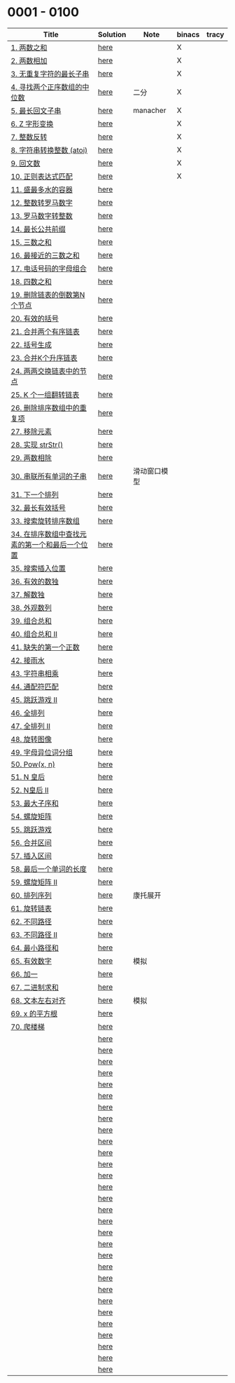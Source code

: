 # 0001 - 0100



| Title                                                        | Solution                 | Note         | binacs | tracy |
| ------------------------------------------------------------ | ------------------------ | ------------ | ------ | ----- |
| [1. 两数之和](https://leetcode-cn.com/problems/two-sum/)     | [here](./0001/README.md) |              | X      |       |
| [2. 两数相加](https://leetcode-cn.com/problems/add-two-numbers/) | [here](./0002/README.md) |              | X      |       |
| [3. 无重复字符的最长子串](https://leetcode-cn.com/problems/longest-substring-without-repeating-characters/) | [here](./0003/README.md) |              | X      |       |
| [4. 寻找两个正序数组的中位数](https://leetcode-cn.com/problems/median-of-two-sorted-arrays/) | [here](./0004/README.md) | 二分         | X      |       |
| [5. 最长回文子串](https://leetcode-cn.com/problems/longest-palindromic-substring/) | [here](./0005/README.md) | manacher     | X      |       |
| [6. Z 字形变换](https://leetcode-cn.com/problems/zigzag-conversion/) | [here](./0006/README.md) |              | X      |       |
| [7. 整数反转](https://leetcode-cn.com/problems/reverse-integer/) | [here](./0007/README.md) |              | X      |       |
| [8. 字符串转换整数 (atoi)](https://leetcode-cn.com/problems/string-to-integer-atoi/) | [here](./0008/README.md) |              | X      |       |
| [9. 回文数](https://leetcode-cn.com/problems/palindrome-number/) | [here](./0009/README.md) |              | X      |       |
| [10. 正则表达式匹配](https://leetcode-cn.com/problems/regular-expression-matching/) | [here](./0010/README.md) |              | X      |       |
| [11. 盛最多水的容器](https://leetcode-cn.com/problems/container-with-most-water/) | [here](./0011/README.md) |              |        |       |
| [12. 整数转罗马数字](https://leetcode-cn.com/problems/integer-to-roman/) | [here](./0012/README.md) |              |        |       |
| [13. 罗马数字转整数](https://leetcode-cn.com/problems/roman-to-integer/) | [here](./0013/README.md) |              |        |       |
| [14. 最长公共前缀](https://leetcode-cn.com/problems/longest-common-prefix/) | [here](./0014/README.md) |              |        |       |
| [15. 三数之和](https://leetcode-cn.com/problems/3sum/)       | [here](./0015/README.md) |              |        |       |
| [16. 最接近的三数之和](https://leetcode-cn.com/problems/3sum-closest/) | [here](./0016/README.md) |              |        |       |
| [17. 电话号码的字母组合](https://leetcode-cn.com/problems/letter-combinations-of-a-phone-number/) | [here](./0017/README.md) |              |        |       |
| [18. 四数之和](https://leetcode-cn.com/problems/4sum/)       | [here](./0018/README.md) |              |        |       |
| [19. 删除链表的倒数第N个节点](https://leetcode-cn.com/problems/remove-nth-node-from-end-of-list/) | [here](./0019/README.md) |              |        |       |
| [20. 有效的括号](https://leetcode-cn.com/problems/valid-parentheses/) | [here](./0020/README.md) |              |        |       |
| [21. 合并两个有序链表](https://leetcode-cn.com/problems/merge-two-sorted-lists/) | [here](./0021/README.md) |              |        |       |
| [22. 括号生成](https://leetcode-cn.com/problems/generate-parentheses/) | [here](./0022/README.md) |              |        |       |
| [23. 合并K个升序链表](https://leetcode-cn.com/problems/merge-k-sorted-lists/) | [here](./0023/README.md) |              |        |       |
| [24. 两两交换链表中的节点](https://leetcode-cn.com/problems/swap-nodes-in-pairs/) | [here](./0024/README.md) |              |        |       |
| [25. K 个一组翻转链表](https://leetcode-cn.com/problems/reverse-nodes-in-k-group/) | [here](./0025/README.md) |              |        |       |
| [26. 删除排序数组中的重复项](https://leetcode-cn.com/problems/remove-duplicates-from-sorted-array/) | [here](./0026/README.md) |              |        |       |
| [27. 移除元素](https://leetcode-cn.com/problems/remove-element/) | [here](./0027/README.md) |              |        |       |
| [28. 实现 strStr()](https://leetcode-cn.com/problems/implement-strstr/) | [here](./0028/README.md) |              |        |       |
| [29. 两数相除](https://leetcode-cn.com/problems/divide-two-integers/) | [here](./0029/README.md) |              |        |       |
| [30. 串联所有单词的子串](https://leetcode-cn.com/problems/substring-with-concatenation-of-all-words/) | [here](./0030/README.md) | 滑动窗口模型 |        |       |
| [31. 下一个排列](https://leetcode-cn.com/problems/next-permutation/) | [here](./0031/README.md) |              |        |       |
| [32. 最长有效括号](https://leetcode-cn.com/problems/longest-valid-parentheses/) | [here](./0032/README.md) |              |        |       |
| [33. 搜索旋转排序数组](https://leetcode-cn.com/problems/search-in-rotated-sorted-array/) | [here](./0033/README.md) |              |        |       |
| [34. 在排序数组中查找元素的第一个和最后一个位置](https://leetcode-cn.com/problems/find-first-and-last-position-of-element-in-sorted-array/) | [here](./0034/README.md) |              |        |       |
| [35. 搜索插入位置](https://leetcode-cn.com/problems/search-insert-position/) | [here](./0035/README.md) |              |        |       |
| [36. 有效的数独](https://leetcode-cn.com/problems/valid-sudoku/) | [here](./0036/README.md) |              |        |       |
| [37. 解数独](https://leetcode-cn.com/problems/sudoku-solver/) | [here](./0037/README.md) |              |        |       |
| [38. 外观数列](https://leetcode-cn.com/problems/count-and-say/) | [here](./0038/README.md) |              |        |       |
| [39. 组合总和](https://leetcode-cn.com/problems/combination-sum/) | [here](./0039/README.md) |              |        |       |
| [40. 组合总和 II](https://leetcode-cn.com/problems/combination-sum-ii/) | [here](./0040/README.md) |              |        |       |
| [41. 缺失的第一个正数](https://leetcode-cn.com/problems/first-missing-positive/) | [here](./0041/README.md) |              |        |       |
| [42. 接雨水](https://leetcode-cn.com/problems/trapping-rain-water/) | [here](./0042/README.md) |              |        |       |
| [43. 字符串相乘](https://leetcode-cn.com/problems/multiply-strings/) | [here](./0043/README.md) |              |        |       |
| [44. 通配符匹配](https://leetcode-cn.com/problems/wildcard-matching/) | [here](./0044/README.md) |              |        |       |
| [45. 跳跃游戏 II](https://leetcode-cn.com/problems/jump-game-ii/) | [here](./0045/README.md) |              |        |       |
| [46. 全排列](https://leetcode-cn.com/problems/permutations/) | [here](./0046/README.md) |              |        |       |
| [47. 全排列 II](https://leetcode-cn.com/problems/permutations-ii/) | [here](./0047/README.md) |              |        |       |
| [48. 旋转图像](https://leetcode-cn.com/problems/rotate-image/) | [here](./0048/README.md) |              |        |       |
| [49. 字母异位词分组](https://leetcode-cn.com/problems/group-anagrams/) | [here](./0049/README.md) |              |        |       |
| [50. Pow(x, n)](https://leetcode-cn.com/problems/powx-n/)    | [here](./0050/README.md) |              |        |       |
| [51. N 皇后](https://leetcode-cn.com/problems/n-queens/)     | [here](./0051/README.md) |              |        |       |
| [52. N皇后 II](https://leetcode-cn.com/problems/n-queens-ii/) | [here](./0052/README.md) |              |        |       |
| [53. 最大子序和](https://leetcode-cn.com/problems/maximum-subarray/) | [here](./0053/README.md) |              |        |       |
| [54. 螺旋矩阵](https://leetcode-cn.com/problems/spiral-matrix/) | [here](./0054/README.md) |              |        |       |
| [55. 跳跃游戏](https://leetcode-cn.com/problems/jump-game/)  | [here](./0055/README.md) |              |        |       |
| [56. 合并区间](https://leetcode-cn.com/problems/merge-intervals/) | [here](./0056/README.md) |              |        |       |
| [57. 插入区间](https://leetcode-cn.com/problems/insert-interval/) | [here](./0057/README.md) |              |        |       |
| [58. 最后一个单词的长度](https://leetcode-cn.com/problems/length-of-last-word/) | [here](./0058/README.md) |              |        |       |
| [59. 螺旋矩阵 II](https://leetcode-cn.com/problems/spiral-matrix-ii/) | [here](./0059/README.md) |              |        |       |
| [60. 排列序列](https://leetcode-cn.com/problems/permutation-sequence/) | [here](./0060/README.md) | 康托展开     |        |       |
| [61. 旋转链表](https://leetcode-cn.com/problems/rotate-list/) | [here](./0061/README.md) |              |        |       |
| [62. 不同路径](https://leetcode-cn.com/problems/unique-paths/) | [here](./0062/README.md) |              |        |       |
| [63. 不同路径 II](https://leetcode-cn.com/problems/unique-paths-ii/) | [here](./0063/README.md) |              |        |       |
| [64. 最小路径和](https://leetcode-cn.com/problems/minimum-path-sum/) | [here](./0064/README.md) |              |        |       |
| [65. 有效数字](https://leetcode-cn.com/problems/valid-number/) | [here](./0065/README.md) | 模拟         |        |       |
| [66. 加一](https://leetcode-cn.com/problems/plus-one/)       | [here](./0066/README.md) |              |        |       |
| [67. 二进制求和](https://leetcode-cn.com/problems/add-binary/) | [here](./0067/README.md) |              |        |       |
| [68. 文本左右对齐](https://leetcode-cn.com/problems/text-justification/) | [here](./0068/README.md) | 模拟         |        |       |
| [69. x 的平方根](https://leetcode-cn.com/problems/sqrtx/)    | [here](./0069/README.md) |              |        |       |
| [70. 爬楼梯](https://leetcode-cn.com/problems/climbing-stairs/) | [here](./0070/README.md) |              |        |       |
|                                                              | [here](./0071/README.md) |              |        |       |
|                                                              | [here](./0072/README.md) |              |        |       |
|                                                              | [here](./0073/README.md) |              |        |       |
|                                                              | [here](./0074/README.md) |              |        |       |
|                                                              | [here](./0075/README.md) |              |        |       |
|                                                              | [here](./0076/README.md) |              |        |       |
|                                                              | [here](./0077/README.md) |              |        |       |
|                                                              | [here](./0078/README.md) |              |        |       |
|                                                              | [here](./0079/README.md) |              |        |       |
|                                                              | [here](./0080/README.md) |              |        |       |
|                                                              | [here](./0081/README.md) |              |        |       |
|                                                              | [here](./0082/README.md) |              |        |       |
|                                                              | [here](./0083/README.md) |              |        |       |
|                                                              | [here](./0084/README.md) |              |        |       |
|                                                              | [here](./0085/README.md) |              |        |       |
|                                                              | [here](./0086/README.md) |              |        |       |
|                                                              | [here](./0087/README.md) |              |        |       |
|                                                              | [here](./0088/README.md) |              |        |       |
|                                                              | [here](./0089/README.md) |              |        |       |
|                                                              | [here](./0090/README.md) |              |        |       |
|                                                              | [here](./0091/README.md) |              |        |       |
|                                                              | [here](./0092/README.md) |              |        |       |
|                                                              | [here](./0093/README.md) |              |        |       |
|                                                              | [here](./0094/README.md) |              |        |       |
|                                                              | [here](./0095/README.md) |              |        |       |
|                                                              | [here](./0096/README.md) |              |        |       |
|                                                              | [here](./0097/README.md) |              |        |       |
|                                                              | [here](./0098/README.md) |              |        |       |
|                                                              | [here](./0099/README.md) |              |        |       |
|                                                              | [here](./0100/README.md) |              |        |       |

